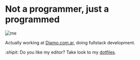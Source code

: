 # Not a programmer, just a programmed

![me](https://raw.githubusercontent.com/lucasvazq/lucasvazq/gh-pages/2020-07-15-235125_1360x768_scrot.png)

Actually working at [Diamo.com.ar][diamo], doing fullstack development.

:shipit: Do you like my editor? Take look to my [dotfiles][dotfiles].

[diamo]: https://diamo.com.ar
[dotfiles]: https://github.com/lucasvazq/dotfiles
